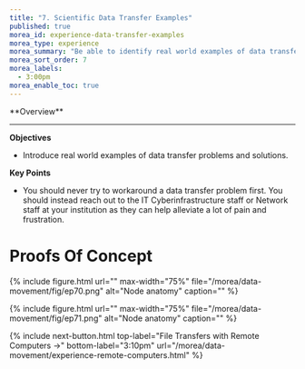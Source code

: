 ```yaml
---
title: "7. Scientific Data Transfer Examples"
published: true
morea_id: experience-data-transfer-examples
morea_type: experience
morea_summary: "Be able to identify real world examples of data transfer issues that can be fixed."
morea_sort_order: 7
morea_labels:
  - 3:00pm
morea_enable_toc: true
---
```


<div class="alert alert-success mt-3" role="alert" markdown="1">
<i class="fa-solid fa-globe fa-xl"></i> **Overview**
<hr/>
 
 **Objectives**
  * Introduce real world examples of data transfer problems and solutions. 

**Key Points**
  * You should never try to workaround a data transfer problem first. You should instead reach out to the IT Cyberinfrastructure staff or Network staff at your institution as they can help alleviate a lot of pain and frustration.
</div>

# Proofs Of Concept

{% include figure.html url="" max-width="75%" file="/morea/data-movement/fig/ep70.png" alt="Node anatomy" caption="" %}

{% include figure.html url="" max-width="75%" file="/morea/data-movement/fig/ep71.png" alt="Node anatomy" caption="" %}


{% include next-button.html
  top-label="File Transfers with Remote Computers ->"
  bottom-label="3:10pm"
  url="/morea/data-movement/experience-remote-computers.html" %}